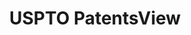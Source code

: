---
bigquery: https://console.cloud.google.com/bigquery?p=patents-public-data&d=patentsview&page=dataset
citation: Attribution should be given to PatentsView for use, distribution, or derivative
  works.
code: https://github.com/CSSIP-AIR/PatentsView-Code-Snippets/
contributors: USPTO
cost: None
description: 'PatentsView includes US patent data including raw data (summaries, applications,
  pregrant applications), disambugations of inventors and assignees, and inventor
  gender estimates.  Also foreign priority data, # of figures and sheets, and government
  interest statements.'
documentation: https://patentsview.org/query/builder-faqs
last_edit: 04/05/2022, 18:02:42
location: https://patentsview.org/
maintained_by: USPTO
record_creation_timestamp: 12/2/2020 17:20:46
schema_fields:
- subgroup
- classification_status
- relkind
- sector_title
- rule_47
- sequence
- field_title
- term_grant
- ipc_version_indicator
- num_claims
- rawlocation_id
- category
- disamb_inventor_id_20200630
- group_id
- organization_id
- field_id
- disamb_inventor_id_20171003
- abstract
- organization
- disamb_inventor_id_20201229
- classification_value
- male_flag
- applicant_type
- state_fips
- role
- latlong
- f102_date
- dependent
- type
- county_fips
- latitude
- name
- disamb_inventor_id_20170307
- assignee_id
- ipc_class
- title
- publication_number
- disamb_inventor_id_20171226
- location_id
- _102_date
- section_id
- attribution_status
- _371_date
- f371_date
- rawassignee_id
- subclass
- designation
- male
- num_sheets
- filename
- country
- lapse_of_patent
- disamb_assignee_id_20191231
- disamb_inventor_id_20170808
- level_three
- disclaimer_date
- level_one
- subsection_id
- lname
- exemplary
- number
- num
- variety
- subgroup_id
- subcategory_id
- gi_statement
- subclass_id
- reldocno
- disamb_inventor_id_20200331
- section
- disamb_inventor_id_20191008
- citation_id
- state
- level_two
- disamb_inventor_id_20200929
- status
- disamb_inventor_id_20190820
- action_date
- inventor_id
- doc_type
- withdrawn
- disamb_assignee_id_20200929
- rawinventor_id
- disamb_assignee_id_20190312
- group
- mainclass_id
- disamb_assignee_id_20191008
- disamb_assignee_id_20200331
- category_id
- deceased
- contract_award_number
- name_first
- term_extension
- main_group
- disamb_assignee_id_20181127
- disamb_inventor_id_20190312
- rel_id
- doctype
- longitude
- text
- kind
- name_last
- classification_level
- symbol_position
- disamb_inventor_id_20180528
- disamb_inventor_id_20181127
- application_id
- num_figures
- fname
- uuid
- term_disclaimer
- patent_id
- series_code
- classification_data_source
- length
- disamb_inventor_id_20191231
- county
- disamb_assignee_id_20200630
- country_transformed
- lawyer_id
- disamb_assignee_id_20190820
- latin_name
- city
- date
- id
shortname: patentsview
tags:
- disambiguation
- United States
- gender
terms_of_use: Creative Commons Attribution 4.0 International License.
timeframe: 1963-1999
title: USPTO PatentsView
uuid: cf1780b1-e265-4e49-8d1d-83b9cfe0fd9a
---